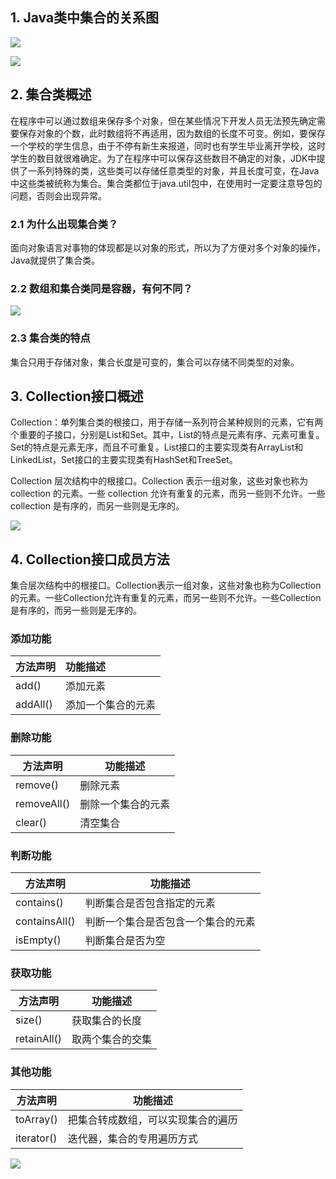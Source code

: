 ## 1. Java类中集合的关系图

![](https://image.xiaoxiaofeng.site/blog/2023/05/18/xxf-20230518175651.png?xxfjava)

![](https://image.xiaoxiaofeng.site/blog/2023/05/18/xxf-20230518175653.png?xxfjava)

## 2. 集合类概述

在程序中可以通过数组来保存多个对象，但在某些情况下开发人员无法预先确定需要保存对象的个数，此时数组将不再适用，因为数组的长度不可变。例如，要保存一个学校的学生信息，由于不停有新生来报道，同时也有学生毕业离开学校，这时学生的数目就很难确定。为了在程序中可以保存这些数目不确定的对象，JDK中提供了一系列特殊的类，这些类可以存储任意类型的对象，并且长度可变，在Java中这些类被统称为集合。集合类都位于java.util包中，在使用时一定要注意导包的问题，否则会出现异常。

### 2.1 为什么出现集合类？

面向对象语言对事物的体现都是以对象的形式，所以为了方便对多个对象的操作，Java就提供了集合类。

### 2.2 数组和集合类同是容器，有何不同？

![](https://image.xiaoxiaofeng.site/blog/2023/05/18/xxf-20230518175657.png?xxfjava)

### 2.3 集合类的特点

集合只用于存储对象，集合长度是可变的，集合可以存储不同类型的对象。

## 3. Collection接口概述

Collection：单列集合类的根接口，用于存储一系列符合某种规则的元素，它有两个重要的子接口，分别是List和Set。其中，List的特点是元素有序、元素可重复。Set的特点是元素无序，而且不可重复。List接口的主要实现类有ArrayList和LinkedList，Set接口的主要实现类有HashSet和TreeSet。

Collection 层次结构中的根接口。Collection 表示一组对象，这些对象也称为 collection 的元素。一些 collection 允许有重复的元素，而另一些则不允许。一些 collection 是有序的，而另一些则是无序的。

![](https://image.xiaoxiaofeng.site/blog/2023/05/18/xxf-20230518175659.png?xxfjava)

## 4. Collection接口成员方法

集合层次结构中的根接口。Collection表示一组对象，这些对象也称为Collection的元素。一些Collection允许有重复的元素，而另一些则不允许。一些Collection是有序的，而另一些则是无序的。

### 添加功能

| 方法声明     | 功能描述      |
| :------- | :-------- |
| add()    | 添加元素      |
| addAll() | 添加一个集合的元素 |

### 删除功能

| 方法声明        | 功能描述      |
| ----------- | --------- |
| remove()    | 删除元素      |
| removeAll() | 删除一个集合的元素 |
| clear()     | 清空集合      |

### 判断功能

| 方法声明          | 功能描述              |
| ------------- | ----------------- |
| contains()    | 判断集合是否包含指定的元素     |
| containsAll() | 判断一个集合是否包含一个集合的元素 |
| isEmpty()     | 判断集合是否为空          |

### 获取功能

| 方法声明        | 功能描述     |
| ----------- | -------- |
| size()      | 获取集合的长度  |
| retainAll() | 取两个集合的交集 |

### 其他功能

| 方法声明       | 功能描述              |
| ---------- | ----------------- |
| toArray()  | 把集合转成数组，可以实现集合的遍历 |
| iterator() | 迭代器，集合的专用遍历方式     |

![](https://image.xiaoxiaofeng.site/blog/2023/05/18/xxf-20230518175702.png?xxfjava)